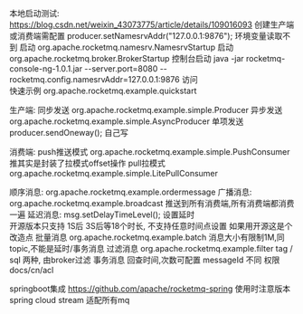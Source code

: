 本地启动测试: https://blog.csdn.net/weixin_43073775/article/details/109016093
创建生产端或消费端需配置   producer.setNamesrvAddr("127.0.0.1:9876");  环境变量读取不到
启动 org.apache.rocketmq.namesrv.NamesrvStartup
启动 org.apache.rocketmq.broker.BrokerStartup
控制台启动 java -jar rocketmq-console-ng-1.0.1.jar --server.port=8080 --rocketmq.config.namesrvAddr=127.0.0.1:9876
访问    
快速示例 org.apache.rocketmq.example.quickstart

生产端:
同步发送 org.apache.rocketmq.example.simple.Producer
异步发送 org.apache.rocketmq.example.simple.AsyncProducer
单项发送 producer.sendOneway(); 自己写

消费端:
push推送模式 org.apache.rocketmq.example.simple.PushConsumer
推其实是封装了拉模式offset操作
pull拉模式   org.apache.rocketmq.example.simple.LitePullConsumer

顺序消息:    org.apache.rocketmq.example.ordermessage
广播消息:    org.apache.rocketmq.example.broadcast  推送到所有消费端,所有消费端都消费一遍
延迟消息:    msg.setDelayTimeLevel();  设置延时  
            开源版本只支持 1S后 3S后等18个时长, 不支持任意时间点设置                如果用开源这是个改造点
批量消息     org.apache.rocketmq.example.batch   消息大小有限制1M,同topic,不能是延时/事务消息
过滤消息     org.apache.rocketmq.example.filter    tag / sql 两种, 由broker过滤
事务消息     回查时间,次数可配置  messageId 不同
权限        docs/cn/acl

springboot集成  https://github.com/apache/rocketmq-spring  使用时注意版本
spring cloud stream  适配所有mq





